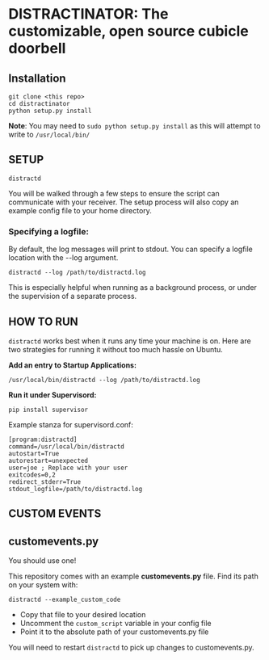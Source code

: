 # DISTRACTINATOR: The customizable, open source cubicle doorbell #

## Installation ##
    git clone <this repo>
    cd distractinator
    python setup.py install

**Note**: You may need to `sudo python setup.py install` as this will attempt to write to `/usr/local/bin/`

## SETUP ##

`distractd`

You will be walked through a few steps to ensure the script can communicate with your receiver. The setup process will also copy an example config file to your home directory.

### Specifying a logfile: ###
By default, the log messages will print to stdout. You can specify a logfile location with the --log argument.

`distractd --log /path/to/distractd.log`

This is especially helpful when running as a background process, or under the supervision of a separate process.

## HOW TO RUN ##
`distractd` works best when it runs any time your machine is on. Here are two strategies for running it without too much hassle on Ubuntu.

**Add an entry to Startup Applications:**

`/usr/local/bin/distractd --log /path/to/distractd.log`

**Run it under Supervisord:**

`pip install supervisor`

Example stanza for supervisord.conf:

    [program:distractd]
    command=/usr/local/bin/distractd
    autostart=True
    autorestart=unexpected
    user=joe ; Replace with your user
    exitcodes=0,2
    redirect_stderr=True
    stdout_logfile=/path/to/distractd.log

## CUSTOM EVENTS ##

customevents.py
---------------
You should use one!

This repository comes with an example **customevents.py** file. Find its path on your system with:

    distractd --example_custom_code

* Copy that file to your desired location
* Uncomment the `custom_script` variable in your config file
* Point it to the absolute path of your customevents.py file

You will need to restart `distractd` to pick up changes to customevents.py.

